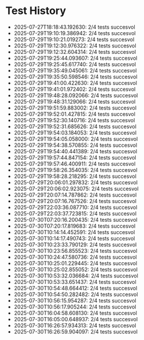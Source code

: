 # Test History

- 2025-07-27T18:18:43.192630: 2/4 tests succesvol
- 2025-07-29T19:10:19.386942: 2/4 tests succesvol
- 2025-07-29T19:10:21.019273: 2/4 tests succesvol
- 2025-07-29T19:12:30.976322: 2/4 tests succesvol
- 2025-07-29T19:12:32.604314: 2/4 tests succesvol
- 2025-07-29T19:25:44.093607: 2/4 tests succesvol
- 2025-07-29T19:25:45.617740: 2/4 tests succesvol
- 2025-07-29T19:35:49.045061: 2/4 tests succesvol
- 2025-07-29T19:35:50.598546: 2/4 tests succesvol
- 2025-07-29T19:41:00.422630: 2/4 tests succesvol
- 2025-07-29T19:41:01.972402: 2/4 tests succesvol
- 2025-07-29T19:48:28.092066: 2/4 tests succesvol
- 2025-07-29T19:48:31.129066: 2/4 tests succesvol
- 2025-07-29T19:51:59.883002: 2/4 tests succesvol
- 2025-07-29T19:52:01.427815: 2/4 tests succesvol
- 2025-07-29T19:52:30.140716: 2/4 tests succesvol
- 2025-07-29T19:52:31.685626: 2/4 tests succesvol
- 2025-07-29T19:54:03.184053: 2/4 tests succesvol
- 2025-07-29T19:54:05.058000: 2/4 tests succesvol
- 2025-07-29T19:54:38.570855: 2/4 tests succesvol
- 2025-07-29T19:54:40.441389: 2/4 tests succesvol
- 2025-07-29T19:57:44.847154: 2/4 tests succesvol
- 2025-07-29T19:57:46.400911: 2/4 tests succesvol
- 2025-07-29T19:58:26.354035: 2/4 tests succesvol
- 2025-07-29T19:58:28.218295: 2/4 tests succesvol
- 2025-07-29T20:06:01.297832: 2/4 tests succesvol
- 2025-07-29T20:06:02.923075: 2/4 tests succesvol
- 2025-07-29T20:07:14.787862: 2/4 tests succesvol
- 2025-07-29T20:07:16.767526: 2/4 tests succesvol
- 2025-07-29T22:03:36.087710: 2/4 tests succesvol
- 2025-07-29T22:03:37.723815: 2/4 tests succesvol
- 2025-07-30T07:20:16.200435: 2/4 tests succesvol
- 2025-07-30T07:20:17.819683: 2/4 tests succesvol
- 2025-07-30T10:14:14.452591: 2/4 tests succesvol
- 2025-07-30T10:14:17.490743: 2/4 tests succesvol
- 2025-07-30T10:23:33.790129: 2/4 tests succesvol
- 2025-07-30T10:23:56.855523: 2/4 tests succesvol
- 2025-07-30T10:24:47.580736: 2/4 tests succesvol
- 2025-07-30T10:25:01.229445: 2/4 tests succesvol
- 2025-07-30T10:25:02.855052: 2/4 tests succesvol
- 2025-07-30T10:53:32.036684: 2/4 tests succesvol
- 2025-07-30T10:53:33.651437: 2/4 tests succesvol
- 2025-07-30T10:54:48.664412: 2/4 tests succesvol
- 2025-07-30T10:54:50.282482: 2/4 tests succesvol
- 2025-07-30T10:56:15.954287: 2/4 tests succesvol
- 2025-07-30T10:56:17.905244: 2/4 tests succesvol
- 2025-07-30T16:04:58.608130: 2/4 tests succesvol
- 2025-07-30T16:05:00.648937: 2/4 tests succesvol
- 2025-07-30T16:26:57.934313: 2/4 tests succesvol
- 2025-07-30T16:26:59.904097: 2/4 tests succesvol
